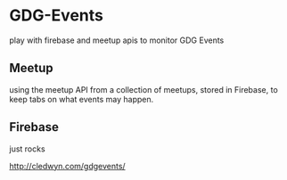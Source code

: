 # GDG-Events
play with firebase and meetup apis to monitor GDG Events

## Meetup
using the meetup API from a collection of meetups, stored in Firebase, to keep tabs on what events may happen.

## Firebase
just rocks

http://cledwyn.com/gdgevents/
